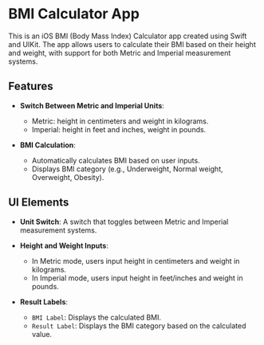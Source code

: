 # BMI Calculator App

This is an iOS BMI (Body Mass Index) Calculator app created using Swift and UIKit. The app allows users to calculate their BMI based on their height and weight, with support for both Metric and Imperial measurement systems.

## Features

- **Switch Between Metric and Imperial Units**: 
  - Metric: height in centimeters and weight in kilograms.
  - Imperial: height in feet and inches, weight in pounds.
  
- **BMI Calculation**:
  - Automatically calculates BMI based on user inputs.
  - Displays BMI category (e.g., Underweight, Normal weight, Overweight, Obesity).

## UI Elements

- **Unit Switch**: 
  A switch that toggles between Metric and Imperial measurement systems.
  
- **Height and Weight Inputs**:
  - In Metric mode, users input height in centimeters and weight in kilograms.
  - In Imperial mode, users input height in feet/inches and weight in pounds.

- **Result Labels**:
  - `BMI Label`: Displays the calculated BMI.
  - `Result Label`: Displays the BMI category based on the calculated value.
